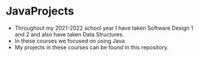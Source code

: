 # JavaProjects
- Throughout my 2021-2022 school year I have taken Software Design 1 and 2 and also have taken Data Structures. 
- In these courses we focused on using Java
- My projects in these courses can be found in this repository. 
